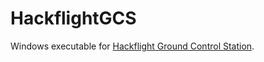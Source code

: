 # HackflightGCS
Windows executable for
[Hackflight Ground Control Station](https://github.com/simondlevy/Hackflight/wiki/L.07-Testing-with-GCS).
